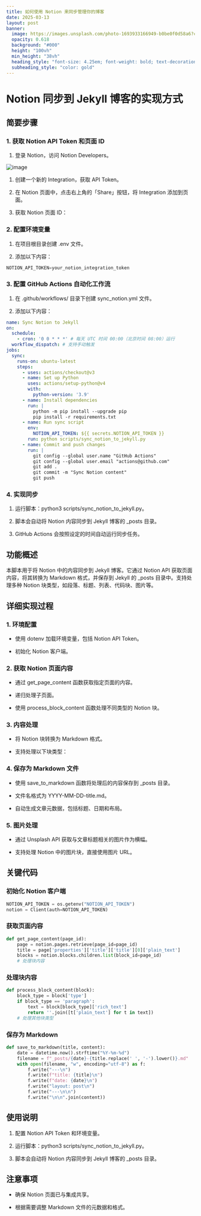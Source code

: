 ```yaml
---
title: 如何使用 Notion 来同步管理你的博客
date: 2025-03-13
layout: post
banner:
  image: https://images.unsplash.com/photo-1693933166949-b0be0f0d58a6?crop=entropy&cs=tinysrgb&fit=max&fm=jpg&ixid=M3w2OTIwMzJ8MHwxfHJhbmRvbXx8fHx8fHx8fDE3NDE4NzU1MzR8&ixlib=rb-4.0.3&q=80&w=1080
  opacity: 0.618
  background: "#000"
  height: "100vh"
  min_height: "38vh"
  heading_style: "font-size: 4.25em; font-weight: bold; text-decoration: underline"
  subheading_style: "color: gold"
---
```


# Notion 同步到 Jekyll 博客的实现方式

## 简要步骤

### 1. 获取 Notion API Token 和页面 ID

1. 登录 Notion，访问 Notion Developers。

![image](https://prod-files-secure.s3.us-west-2.amazonaws.com/a7a0cc5a-89b9-4cda-8686-1fba0ca52f40/d19c1afe-dea5-4312-9333-786b0ba83054/image.png?X-Amz-Algorithm=AWS4-HMAC-SHA256&X-Amz-Content-Sha256=UNSIGNED-PAYLOAD&X-Amz-Credential=ASIAZI2LB466XSZ6WSRV%2F20250313%2Fus-west-2%2Fs3%2Faws4_request&X-Amz-Date=20250313T141854Z&X-Amz-Expires=3600&X-Amz-Security-Token=IQoJb3JpZ2luX2VjEI7%2F%2F%2F%2F%2F%2F%2F%2F%2F%2FwEaCXVzLXdlc3QtMiJIMEYCIQDlXvHL2dtLgSWfequeGVqYdh6ZFa5%2FvLaq%2Br64fjB0eQIhALT%2BpB1a4zTFHnVjT72bZrxXZZnbJODMeas9WXp4efiJKogECNf%2F%2F%2F%2F%2F%2F%2F%2F%2F%2FwEQABoMNjM3NDIzMTgzODA1IgyY7DtPz5g3TqSPasgq3ANKYlXE41yg%2B4qbvI3pi17zGB81GzRKE%2BO4Fe70YHOF5TDOxTGx6GJVYh1Nvs6fBkO2e6XI01nAQ1O%2BuWwOa84aIvsE925ks%2BJzzO%2FTi7tCBzfuLSoMnZ6mS6f8qUInmT6lmciYSG7e4cNYpF7rF%2FrCdh4PKpnZwpC8uh9GF%2FecIAthxANgF8IckPUPjV7nlR%2FCGV%2BIdDUoqcbZKJRyBdg1K3dw6yq6UF0uFaM8qqxKrdK85KSwiH4r34zlGnjfDlgWuvr%2FiCgqeByb2Detwsl%2BKvH%2B7wZN0Qm9y0Wbv3fe8sT0gWkJPu0P1yt62otaRzQL4%2BmLJ2PKaWRQ%2BnZAvW8GL2I8pfP0yP2At6jOGysZpsmRPZBuPQe2W3WZKBrVS%2BW%2F9D7VHI4SLvq18rlhcoytBR8ryLKBB5%2BIYyFBQNwTnztOFayUTEK7r3am1Pu68UayKGdaCI%2B7CNIWVKJTrSm3doJr8bLdEuUZgnTre2KtWEvFOMqMvLU6A3%2By0qVkzFrG1lIWmH5cW08Ry8rAttQCfkjuRpkJEKIjscMnkN2I0NdhoHNPoNqIQLWzjD9ojWzHh9WcP2UOftqM1v6xRRs6lO8TXVFR4YfU9%2B9m%2FVYuh07hwVLBGS22JUnRiTDFu8u%2BBjqkATieJh5GDZOp%2BW8CcOhLiLDV5Nn4ZzuDoS%2FfRnR8UvK514pyik4ZxQGUEd0fj%2BQR9LoFWpQVSEueMMD4ULX9%2BOKzEgzUCjwcVSImLtd81iM3djIhwRnGCFodCPT5FjUvJQeoPg%2Feb%2FYhMzCOSrvq0Pj%2Bd30Pr1eEwt%2FqWoYkW2tqitV%2F%2B%2FG6vWDWzgInLzjz8QUFcwjm9GCXnO7jtHVO8iWvRbVq&X-Amz-Signature=036d963d9a5bfbca5d56689a97d888869d1885c60f6dd630206d5aaab039cc63&X-Amz-SignedHeaders=host&x-id=GetObject)

1. 创建一个新的 Integration，获取 API Token。

1. 在 Notion 页面中，点击右上角的「Share」按钮，将 Integration 添加到页面。

1. 获取 Notion 页面 ID：


### 2. 配置环境变量

1. 在项目根目录创建 .env 文件。

1. 添加以下内容：

```javascript
NOTION_API_TOKEN=your_notion_integration_token
```

### 3. 配置 GitHub Actions 自动化工作流

1. 在 .github/workflows/ 目录下创建 sync_notion.yml 文件。

1. 添加以下内容：

```yaml
name: Sync Notion to Jekyll
on:
  schedule:
    - cron: '0 0 * * *' # 每天 UTC 时间 00:00（北京时间 08:00）运行
  workflow_dispatch: # 支持手动触发
jobs:
  sync:
    runs-on: ubuntu-latest
    steps:
      - uses: actions/checkout@v3
      - name: Set up Python
        uses: actions/setup-python@v4
        with:
          python-version: '3.9'
      - name: Install dependencies
        run: |
          python -m pip install --upgrade pip
          pip install -r requirements.txt
      - name: Run sync script
        env:
          NOTION_API_TOKEN: ${{ secrets.NOTION_API_TOKEN }}
        run: python scripts/sync_notion_to_jekyll.py
      - name: Commit and push changes
        run: |
          git config --global user.name "GitHub Actions"
          git config --global user.email "actions@github.com"
          git add .
          git commit -m "Sync Notion content"
          git push
```

### 4. 实现同步

1. 运行脚本：python3 scripts/sync_notion_to_jekyll.py。

1. 脚本会自动将 Notion 内容同步到 Jekyll 博客的 _posts 目录。

1. GitHub Actions 会按照设定的时间自动运行同步任务。

## 功能概述

本脚本用于将 Notion 中的内容同步到 Jekyll 博客。它通过 Notion API 获取页面内容，将其转换为 Markdown 格式，并保存到 Jekyll 的 _posts 目录中。支持处理多种 Notion 块类型，如段落、标题、列表、代码块、图片等。

## 详细实现过程

### 1. 环境配置

- 使用 dotenv 加载环境变量，包括 Notion API Token。

- 初始化 Notion 客户端。

### 2. 获取 Notion 页面内容

- 通过 get_page_content 函数获取指定页面的内容。

- 递归处理子页面。

- 使用 process_block_content 函数处理不同类型的 Notion 块。

### 3. 内容处理

- 将 Notion 块转换为 Markdown 格式。

- 支持处理以下块类型：


### 4. 保存为 Markdown 文件

- 使用 save_to_markdown 函数将处理后的内容保存到 _posts 目录。

- 文件名格式为 YYYY-MM-DD-title.md。

- 自动生成文章元数据，包括标题、日期和布局。

### 5. 图片处理

- 通过 Unsplash API 获取与文章标题相关的图片作为横幅。

- 支持处理 Notion 中的图片块，直接使用图片 URL。

## 关键代码

### 初始化 Notion 客户端

```python
NOTION_API_TOKEN = os.getenv("NOTION_API_TOKEN")
notion = Client(auth=NOTION_API_TOKEN)
```

### 获取页面内容

```python
def get_page_content(page_id):
    page = notion.pages.retrieve(page_id=page_id)
    title = page['properties']['title']['title'][0]['plain_text']
    blocks = notion.blocks.children.list(block_id=page_id)
    # 处理块内容
```

### 处理块内容

```python
def process_block_content(block):
    block_type = block['type']
    if block_type == 'paragraph':
        text = block[block_type]['rich_text']
        return ''.join([t['plain_text'] for t in text])
    # 处理其他块类型
```

### 保存为 Markdown

```python
def save_to_markdown(title, content):
    date = datetime.now().strftime("%Y-%m-%d")
    filename = f"_posts/{date}-{title.replace(' ', '-').lower()}.md"
    with open(filename, "w", encoding="utf-8") as f:
        f.write("---\n")
        f.write(f"title: {title}\n")
        f.write(f"date: {date}\n")
        f.write("layout: post\n")
        f.write("---\n\n")
        f.write("\n\n".join(content))
```

## 使用说明

1. 配置 Notion API Token 和环境变量。

1. 运行脚本：python3 scripts/sync_notion_to_jekyll.py。

1. 脚本会自动将 Notion 内容同步到 Jekyll 博客的 _posts 目录。

## 注意事项

- 确保 Notion 页面已与集成共享。

- 根据需要调整 Markdown 文件的元数据和格式。